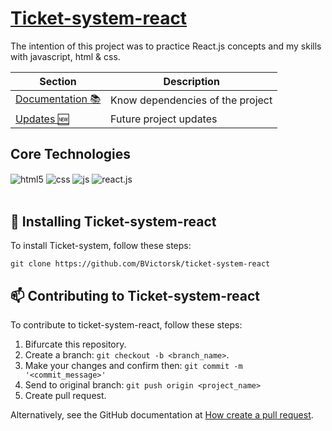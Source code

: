 # <a href="https://sistema-chamados-492e4.web.app/"> Ticket-system-react </a>

The intention of this project was to practice React.js concepts and my skills with javascript, html & css.

|   Section  | Description |
|   --------- | ------
|   [Documentation 📚](./Documentation.md) | Know dependencies of the project |
|   [Updates 🆕](./Updates.md) | Future project updates |

## Core Technologies
<div style="display: inline_block">
  <img align="center" alt="html5" src="https://img.shields.io/badge/HTML5-FF5900?style=for-the-badge&logo=html5&logoColor=white" />
  <img align="center" alt="css" src="https://img.shields.io/badge/CSS3-009DEB?style=for-the-badge&logo=css3&logoColor=white" />
  <img align="center" alt="js" src="https://img.shields.io/badge/JavaScript-F7DF1E?style=for-the-badge&logo=javascript&logoColor=black" />
  <img align="center" alt="react.js" src="https://img.shields.io/badge/React-20232A?style=for-the-badge&logo=react&logoColor=61DAFB" />
</div>
<br/>

## 🚀 Installing Ticket-system-react
To install Ticket-system, follow these steps:

```
git clone https://github.com/BVictorsk/ticket-system-react
```

## 📫 Contributing to Ticket-system-react

To contribute to ticket-system-react, follow these steps:

1. Bifurcate this repository.
2. Create a branch: `git checkout -b <branch_name>`.
3. Make your changes and confirm then: `git commit -m '<commit_message>'`
4. Send to original branch: `git push origin <project_name>`
5. Create pull request.

Alternatively, see the GitHub documentation at [How create a pull request](https://help.github.com/en/github/collaborating-with-issues-and-pull-requests/creating-a-pull-request).



